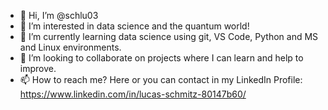 - 👋 Hi, I’m @schlu03
- 👀 I’m interested in data science and the quantum world!
- 🌱 I’m currently learning data science using git, VS Code, Python and MS and Linux environments.
- 💞️ I’m looking to collaborate on projects where I can learn and help to improve.
- 📫 How to reach me? Here or you can contact in my LinkedIn Profile: https://www.linkedin.com/in/lucas-schmitz-80147b60/

<!---
schlu03/schlu03 is a ✨ special ✨ repository because its `README.md` (this file) appears on your GitHub profile.
You can click the Preview link to take a look at your changes.
--->
